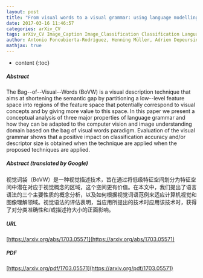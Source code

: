 ```yaml
---
layout: post
title: "From visual words to a visual grammar: using language modelling for image classification"
date: 2017-03-16 11:46:57
categories: arXiv_CV
tags: arXiv_CV Image_Caption Image_Classification Classification Language_Model
author: Antonio Foncubierta-Rodríguez, Henning Müller, Adrien Depeursinge
mathjax: true
---
```


* content
{:toc}

##### Abstract
The Bag--of--Visual--Words (BoVW) is a visual description technique that aims at shortening the semantic gap by partitioning a low--level feature space into regions of the feature space that potentially correspond to visual concepts and by giving more value to this space. In this paper we present a conceptual analysis of three major properties of language grammar and how they can be adapted to the computer vision and image understanding domain based on the bag of visual words paradigm. Evaluation of the visual grammar shows that a positive impact on classification accuracy and/or descriptor size is obtained when the technique are applied when the proposed techniques are applied.

##### Abstract (translated by Google)
视觉词袋（BoVW）是一种视觉描述技术，旨在通过将低级特征空间划分为特征空间中潜在对应于视觉概念的区域，这个空间更有价值。在本文中，我们提出了语言语法的三个主要性质的概念分析，以及如何根据视觉词语范例来适应计算机视觉和图像理解领域。视觉语法的评估表明，当应用所提出的技术时应用该技术时，获得了对分类准确性和/或描述符大小的正面影响。

##### URL
[https://arxiv.org/abs/1703.05571](https://arxiv.org/abs/1703.05571)

##### PDF
[https://arxiv.org/pdf/1703.05571](https://arxiv.org/pdf/1703.05571)

